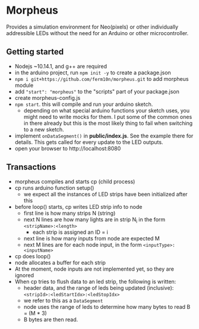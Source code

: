 # Morpheus

Provides a simulation environment for Neo(pixels) or other individually addressible LEDs without the need for an Arduino or other microcontroller.

## Getting started

* Nodejs ~10.14.1, and g++ are required
* in the arduino project, run `npm init -y` to create a package.json
* `npm i git+https://github.com/ferm10n/morpheus.git` to add morpheus module
* add `"start": "morpheus"` to the "scripts" part of your package.json
* create morpheus-config.js
* `npm start`. this will compile and run your arduino sketch.
  * depending on what special arduino functions your sketch uses, you might need to write mocks for them. I put some of the common ones in there already but this is the most likely thing to fail when switching to a new sketch.
* implement `onDataSegment()` in **public/index.js**. See the example there for details. This gets called for every update to the LED outputs.
* open your browser to http://localhost:8080

## Transactions

* morpheus compiles and starts cp (child process)
* cp runs arduino function setup()
  * we expect all the instances of LED strips have been initialized after this
* before loop() starts, cp writes LED strip info to node
  * first line is how many strips N (string)
  * next N lines are how many lights are in strip N<sub>i</sub> in the form `<stripName>:<length>`
    * each strip is assigned an ID = i
  * next line is how many inputs from node are expected M
  * next M lines are for each node input, in the form `<inputType>:<inputName>`
* cp does loop()
* node allocates a buffer for each strip
* At the moment, node inputs are not implemented yet, so they are ignored
* When cp tries to flush data to an led strip, the following is written:
  * header data, and the range of leds being updated (inclusive): `<stripId>:<ledStartIdx>:<ledStopIdx>`
  * we refer to this as a `DataSegment`
  * node uses the range of leds to determine how many bytes to read B = (M * 3)
  * B bytes are then read.
